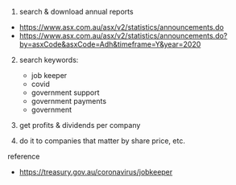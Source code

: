 1) search & download annual reports 
 - https://www.asx.com.au/asx/v2/statistics/announcements.do
 - https://www.asx.com.au/asx/v2/statistics/announcements.do?by=asxCode&asxCode=Adh&timeframe=Y&year=2020

2) search keywords:
    - job keeper
    - covid
    - government support
    - government payments
    - government

3) get profits & dividends per company

4) do it to companies that matter by share price, etc.


reference
* https://treasury.gov.au/coronavirus/jobkeeper